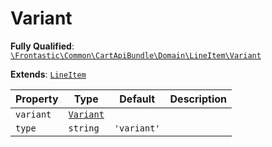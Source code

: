 #  Variant

**Fully Qualified**: [`\Frontastic\Common\CartApiBundle\Domain\LineItem\Variant`](../../../../../src/php/CartApiBundle/Domain/LineItem/Variant.php)

**Extends**: [`LineItem`](../LineItem.md)

Property|Type|Default|Description
--------|----|-------|-----------
`variant`|[`Variant`](../../../ProductApiBundle/Domain/Variant.md)||
`type`|`string`|`'variant'`|


